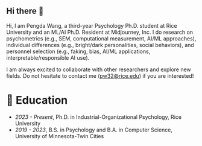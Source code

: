 ## Hi there 👋
Hi, I am Pengda Wang, a third-year Psychology Ph.D. student at Rice University and an ML/AI Ph.D. Resident at Midjourney, Inc. I do research on psychometrics (e.g., SEM, computational measurement, AI/ML approaches), individual differences (e.g., bright/dark personalities, social behaviors), and personnel selection (e.g., faking, bias, AI/ML applications, interpretable/responsible AI use).

I am always excited to collaborate with other researchers and explore new fields. Do not hesitate to contact me (pw32@rice.edu) if you are interested!

# 📖 Education
- *2023 - Present*, Ph.D. in Industrial-Organizational Psychology, Rice University
- *2019 - 2023*, B.S. in Psychology and B.A. in Computer Science, University of Minnesota-Twin Cities


